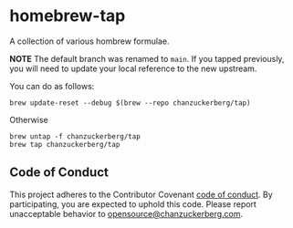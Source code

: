 # homebrew-tap

A collection of various hombrew formulae.

**NOTE**
The default branch was renamed to `main`. If you tapped previously, you will need to update your local reference to the new upstream.

You can do as follows:
```
brew update-reset --debug $(brew --repo chanzuckerberg/tap)
```

Otherwise
```
brew untap -f chanzuckerberg/tap
brew tap chanzuckerberg/tap
```

## Code of Conduct

This project adheres to the Contributor Covenant [code of conduct](https://github.com/chanzuckerberg/.github/blob/master/CODE_OF_CONDUCT.md).
By participating, you are expected to uphold this code. 
Please report unacceptable behavior to [opensource@chanzuckerberg.com](mailto:opensource@chanzuckerberg.com).
